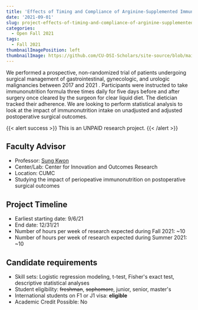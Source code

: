 ```yaml
---
title: 'Effects of Timing and Compliance of Arginine-Supplemented Immunonutrition on Surgical Outcomes for Major Cancer Operations'
date: '2021-09-01'
slug: project-effects-of-timing-and-compliance-of-arginine-supplemented-immunonutrition-on-surgical-outcomes-for-major-cancer-operations
categories:
  - Open Fall 2021
tags:
  - Fall 2021
thumbnailImagePosition: left
thumbnailImage: https://github.com/CU-DSI-Scholars/site-source/blob/main/static/img/cancer_dna.png?raw=true
---
```

We performed a prospective, non-randomized trial of patients undergoing surgical management of gastrointestinal, gynecologic, and urologic malignancies between 2017 and 2021 . Participants were instructed to take immunonutrition formula three times daily for five days before and after surgery once cleared by the surgeon for clear liquid diet. The dietician tracked their adherence. We are looking to perform statistical analysis to look at the impact of immunonutrition intake on unadjusted and adjusted postoperative surgical outcomes.

<!--more-->

{{< alert success >}}
This is an UNPAID research project.
{{< /alert >}}

## Faculty Advisor
+ Professor: [Sung Kwon](https://columbiasurgery.org/cior/cior-faculty)
+ Center/Lab: Center for Innovation and Outcomes Research
+ Location: CUMC
+ Studying the impact of periopeative immunonutrition on postoperative surgical outcomes

## Project Timeline
+ Earliest starting date: 9/6/21
+ End date: 12/31/21
+ Number of hours per week of research expected during Fall 2021: ~10
+ Number of hours per week of research expected during Summer 2021: ~10

## Candidate requirements
+ Skill sets: Logistic regression modeling, t-test, Fisher's exact test, descriptive statistical analyses
+ Student eligibility: ~~freshman~~, ~~sophomore~~, junior, senior, master's
+ International students on F1 or J1 visa: **eligible**
+ Academic Credit Possible: No

